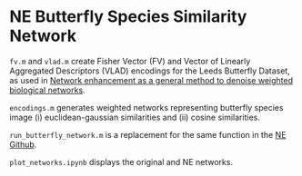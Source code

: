 # NE Butterfly Species Similarity Network

`fv.m` and `vlad.m` create Fisher Vector (FV) and Vector of Linearly Aggregated Descriptors (VLAD) encodings for the Leeds Butterfly Dataset, as used in [Network enhancement as a general method to denoise weighted biological networks](https://www.nature.com/articles/s41467-018-05469-x#Sec8).

`encodings.m` generates weighted networks representing butterfly species image (i) euclidean-gaussian similarities and (ii) cosine similarities.

`run_butterfly_network.m` is a replacement for the same function in the [NE Github](https://github.com/wangboyunze/Network_Enhancement).

`plot_networks.ipynb` displays the original and NE networks.
